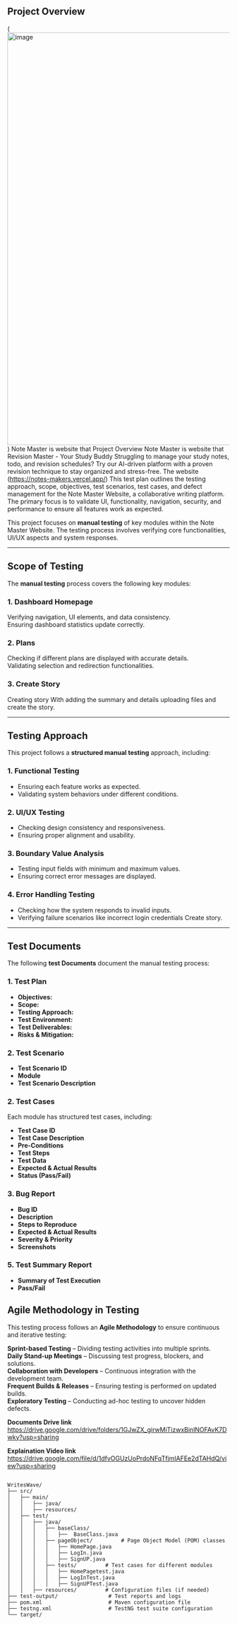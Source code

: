 


##  Project Overview
(<img width="935" alt="image" src="https://github.com/user-attachments/assets/92c6621e-5a3c-4708-b4ea-4a2ce8ca1c30" />)
Note Master is website that Project Overview Note Master is website that Revision Master - Your Study Buddy Struggling to manage your study notes, todo, and revision schedules? Try our AI-driven platform with a proven revision technique to stay organized and stress-free. The website (https://notes-makers.vercel.app/) This test plan outlines the testing approach, scope, objectives, test scenarios, test cases, and defect management for the Note Master Website, a collaborative writing platform. The primary focus is to validate UI, functionality, navigation, security, and performance to ensure all features work as expected.


This project focuses on **manual testing** of key modules within the Note Master Website. The testing process involves verifying core functionalities, UI/UX aspects and system responses.

---

##  **Scope of Testing**
The **manual testing** process covers the following key modules:

###  **1. Dashboard Homepage**
 Verifying navigation, UI elements, and data consistency.  
 Ensuring dashboard statistics update correctly.  

###  **2. Plans**
 Checking if different plans are displayed with accurate details.  
 Validating selection and redirection functionalities.  

###  **3. Create Story**
 Creating story With adding the summary and details uploading files and create the story.  



---

##  **Testing Approach**
This project follows a **structured manual testing** approach, including:

###  **1. Functional Testing**
- Ensuring each feature works as expected.
- Validating system behaviors under different conditions.

###  **2. UI/UX Testing**
- Checking design consistency and responsiveness.
- Ensuring proper alignment and usability.

###  **3. Boundary Value Analysis**
- Testing input fields with minimum and maximum values.
- Ensuring correct error messages are displayed.

###  **4. Error Handling Testing**
- Checking how the system responds to invalid inputs.
- Verifying failure scenarios like incorrect login credentials Create story.

---


##  **Test Documents**
The following **test Documents** document the manual testing process:

###  **1. Test Plan**
- **Objectives:** 
- **Scope:** 
- **Testing Approach:** 
- **Test Environment:** 
- **Test Deliverables:** 
- **Risks & Mitigation:** 

###  **2. Test Scenario**
- **Test Scenario ID**
- **Module**
- **Test Scenario Description**
  
###  **2. Test Cases**
Each module has structured test cases, including:
- **Test Case ID**
- **Test Case Description**
- **Pre-Conditions** 
- **Test Steps**
- **Test Data**
- **Expected & Actual Results**
- **Status (Pass/Fail)**

###  **3. Bug Report**
- **Bug ID**
- **Description**
- **Steps to Reproduce**
- **Expected & Actual Results**
- **Severity & Priority**
- **Screenshots**


###  **5. Test Summary Report**
- **Summary of Test Execution**
- **Pass/Fail**




##  **Agile Methodology in Testing**
This testing process follows an **Agile Methodology** to ensure continuous and iterative testing:

 **Sprint-based Testing** – Dividing testing activities into multiple sprints.  
 **Daily Stand-up Meetings** – Discussing test progress, blockers, and solutions.  
 **Collaboration with Developers** – Continuous integration with the development team.  
 **Frequent Builds & Releases** – Ensuring testing is performed on updated builds.  
 **Exploratory Testing** – Conducting ad-hoc testing to uncover hidden defects.  

 **Documents Drive link**
 https://drive.google.com/drive/folders/1GJwZX_girwMiTizwxBinlNOFAvK7Dwky?usp=sharing 
 
 **Explaination Video link**
https://drive.google.com/file/d/1dfvOGUzUoPrdoNFqTfjmlAFEe2dTAHdQ/view?usp=sharing
~~~

WritesWave/
├── src/
│   ├── main/
│   │   ├── java/            
│   │   ├── resources/         
│   ├── test/
│   │   ├── java/
│   │   │   ├── baseClass/
│   │   │   │   ├──  BaseClass.java
│   │   │   ├── pageObject/         # Page Object Model (POM) classes
│   │   │   │   ├── HomePage.java
│   │   │   │   ├── LogIn.java
│   │   │   │   ├── SignUP.java
│   │   │   ├── tests/         # Test cases for different modules
│   │   │   │   ├── HomePagetest.java
│   │   │   │   ├── LogInTest.java
│   │   │   │   ├── SignUPTest.java
│   │   ├── resources/         # Configuration files (if needed)
├── test-output/                # Test reports and logs
├── pom.xml                     # Maven configuration file
├── testng.xml                  # TestNG test suite configuration
└── target/                    
~~~
